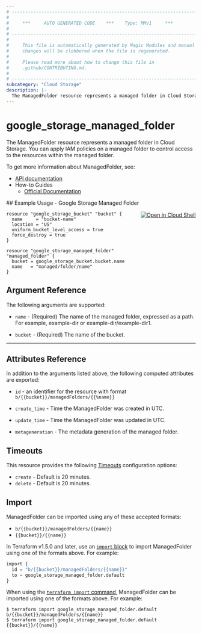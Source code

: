 ```yaml
---
# ----------------------------------------------------------------------------
#
#     ***     AUTO GENERATED CODE    ***    Type: MMv1     ***
#
# ----------------------------------------------------------------------------
#
#     This file is automatically generated by Magic Modules and manual
#     changes will be clobbered when the file is regenerated.
#
#     Please read more about how to change this file in
#     .github/CONTRIBUTING.md.
#
# ----------------------------------------------------------------------------
subcategory: "Cloud Storage"
description: |-
  The ManagedFolder resource represents a managed folder in Cloud Storage.
---
```


# google_storage_managed_folder

The ManagedFolder resource represents a managed folder in Cloud Storage.
You can apply IAM policies on a managed folder to control access to the resources within the managed folder.


To get more information about ManagedFolder, see:

* [API documentation](https://cloud.google.com/storage/docs/json_api/v1/managedFolder)
* How-to Guides
    * [Official Documentation](https://cloud.google.com/storage/docs/managed-folders)

<div class = "oics-button" style="float: right; margin: 0 0 -15px">
  <a href="https://console.cloud.google.com/cloudshell/open?cloudshell_git_repo=https%3A%2F%2Fgithub.com%2Fterraform-google-modules%2Fdocs-examples.git&cloudshell_image=gcr.io%2Fcloudshell-images%2Fcloudshell%3Alatest&cloudshell_print=.%2Fmotd&cloudshell_tutorial=.%2Ftutorial.md&cloudshell_working_dir=google_storage_managed_folder&open_in_editor=main.tf" target="_blank">
    <img alt="Open in Cloud Shell" src="//gstatic.com/cloudssh/images/open-btn.svg" style="max-height: 44px; margin: 32px auto; max-width: 100%;">
  </a>
</div>
## Example Usage - Google Storage Managed Folder


```hcl
resource "google_storage_bucket" "bucket" {
  name     = "bucket-name"
  location = "US"
  uniform_bucket_level_access = true
  force_destroy = true
}

resource "google_storage_managed_folder" "managed_folder" {
  bucket = google_storage_bucket.bucket.name
  name   = "managed/folder/name"
}
```

## Argument Reference

The following arguments are supported:


* `name` -
  (Required)
  The name of the managed folder, expressed as a path. For example, example-dir or example-dir/example-dir1.

* `bucket` -
  (Required)
  The name of the bucket.


- - -



## Attributes Reference

In addition to the arguments listed above, the following computed attributes are exported:

* `id` - an identifier for the resource with format `b/{{bucket}}/managedFolders/{{%name}}`

* `create_time` -
  Time the ManagedFolder was created in UTC.

* `update_time` -
  Time the ManagedFolder was updated in UTC.

* `metageneration` -
  The metadata generation of the managed folder.


## Timeouts

This resource provides the following
[Timeouts](https://developer.hashicorp.com/terraform/plugin/sdkv2/resources/retries-and-customizable-timeouts) configuration options:

- `create` - Default is 20 minutes.
- `delete` - Default is 20 minutes.

## Import


ManagedFolder can be imported using any of these accepted formats:

* `b/{{bucket}}/managedFolders/{{name}}`
* `{{bucket}}/{{name}}`


In Terraform v1.5.0 and later, use an [`import` block](https://developer.hashicorp.com/terraform/language/import) to import ManagedFolder using one of the formats above. For example:

```tf
import {
  id = "b/{{bucket}}/managedFolders/{{name}}"
  to = google_storage_managed_folder.default
}
```

When using the [`terraform import` command](https://developer.hashicorp.com/terraform/cli/commands/import), ManagedFolder can be imported using one of the formats above. For example:

```
$ terraform import google_storage_managed_folder.default b/{{bucket}}/managedFolders/{{name}}
$ terraform import google_storage_managed_folder.default {{bucket}}/{{name}}
```
